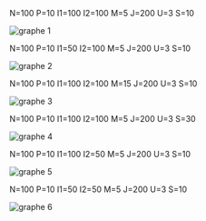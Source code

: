 N=100
P=10
I1=100
I2=100
M=5
J=200
U=3
S=10

![graphe 1](https://github.com/are00dynamic-2018/Propagation-d-une-maladie-/blob/image/1.png?raw=true)

N=100
P=10
I1=50
I2=100
M=5
J=200
U=3
S=10

![graphe 2](https://github.com/are00dynamic-2018/Propagation-d-une-maladie-/blob/image/2.png?raw=true)


N=100
P=10
I1=100
I2=100
M=15
J=200
U=3
S=10

![graphe 3](https://github.com/are00dynamic-2018/Propagation-d-une-maladie-/blob/image/3.png?raw=true)

N=100
P=10
I1=100
I2=100
M=5
J=200
U=3
S=30

![graphe 4](https://github.com/are00dynamic-2018/Propagation-d-une-maladie-/blob/image/4.png?raw=true)

N=100
P=10
I1=100
I2=50
M=5
J=200
U=3
S=10

![graphe 5](https://github.com/are00dynamic-2018/Propagation-d-une-maladie-/blob/image/5.png?raw=true)

N=100
P=10
I1=50
I2=50
M=5
J=200
U=3
S=10

![graphe 6](https://github.com/are00dynamic-2018/Propagation-d-une-maladie-/blob/image/6.png?raw=true)
